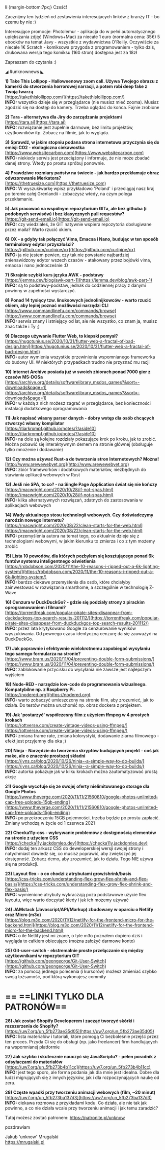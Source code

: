 li {margin-bottom:7px;}
Cześć!

Zacznijmy ten tydzień od zestawienia interesujacych linków z branży IT - bo czemu by nie :)

 

Interesujące promocje:
Photolemur - aplikacja do w pełni automatycznego upiększania zdjęć (Windows+Mac) za niecałe 1 euro (normalna cena: 35&euro;)
5 ebooków na temat Javy - wszystkie z wydawnictwa O'Reilly. Oczywiście za niecałe 1&euro;
Scratch - komiksowa przygoda z programowaniem - tylko dziś, drukowana wersja tego komiksu (160 stron) dostępna jest za 18zł
 

Zapraszam do czytania :)

 

◢ #unknownews ◣


**1) Take This Lollipop - Halloweenowy zoom call. Używa Twojego obrazu z kamerki do stworzenia horrorowej narracji, a potem robi deep fake z Twoją twarzą**  
[https://takethislollipop.com/](https://takethislollipop.com/)  
**INFO:** wszystko dzieje się w przeglądarce (nie musisz mieć zooma). Musisz zgodzić się na dostęp do kamery. Trzeba oglądać do końca. Fajnie zrobione  


**2) Tara - alternatywa dla Jiry do zarządzania projektami**  
[https://tara.ai](https://tara.ai)  
**INFO:** rozwiązanie jest zupełnie darmowe, bez limitu projektów, użytkowników itp. Zobacz na filmie, jak to wygląda.  


**3) Sprawdź, w jakim stopniu podana strona internetowa przyczynia się do emisji CO2 - ekologiczna ciekawostka**  
[https://www.websitecarbon.com](https://www.websitecarbon.com)  
**INFO:** niekiedy serwis jest przeciążony i informuje, że nie może zbadać danej strony. Wtedy po prostu spróbuj ponownie.  


**4) Prawdziwe rozmiary państw na świecie - jak bardzo przekłamuje obraz odwzorowanie Merkatora?**  
[https://thetruesize.com](https://thetruesize.com)  
**INFO:** W wyszukiwarkę wpisz przykładowo 'Poland' i przeciągaj nasz kraj po terenie całej Grenlandii - zobaczysz wtedy, na czym polega przekłamanie.  


**5) Jak pracować na wspólnym repozytorium GITa, ale bez githuba (i podobnych serwisów) i bez klasycznych pull requestów?**  
[https://git-send-email.io](https://git-send-email.io)  
**INFO:** czy wiedziałeś, że GIT natywnie wspiera repozytoria obsługiwane przez maila? Warto rzucić okiem.  


**6) OX - a gdyby tak połączyć Vima, Emacsa i Nano, budując w ten sposób terminalowy edytor przyszłości?**  
[https://github.com/curlpipe/ox](https://github.com/curlpipe/ox)  
**INFO:** ja nie jestem pewien, czy tak nie powstanie najbardziej znienawidzony edytor wszech czasów - atakowany przez bojówki vima, emacsa i nano jednocześnie :D  


**7) Skrajnie szybki kurs języka AWK - podstawy**  
[https://jemma.dev/blog/awk-part-1](https://jemma.dev/blog/awk-part-1)  
**INFO:** są to podstawy-podstaw, jednak do codziennej pracy z danymi powinny w zupełności wystarczyć.  


**8) Ponad 14 tysięcy tzw. linuksowych jednolinijkowców - warto rzucić okiem, aby lepiej poznać możliwości narzędzi CLI**  
[https://www.commandlinefu.com/commands/browse](https://www.commandlinefu.com/commands/browse)  
**INFO:** serwis znany i istniejący od lat, ale nie wszystko, co znam ja, musisz znać także i Ty ;)  


**9) Dlaczego używanie Flutter Web, to kiepski pomysł?**  
[https://hugotunius.se/2020/10/31/flutter-web-a-fractal-of-bad-design.html](https://hugotunius.se/2020/10/31/flutter-web-a-fractal-of-bad-design.html)  
**INFO:** autor wymienia wszystkie przewinienia wspomnianego frameworka do budowy UI. W niektórych przypadkach trudno nie przyznać mu racji  


**10) Internet Archive posiada już w swoich zbiorach ponad 7000 gier z czasów MS-DOSa**  
[https://archive.org/details/softwarelibrary_msdos_games?&sort=-downloads&page=1](https://archive.org/details/softwarelibrary_msdos_games?&sort=-downloads&page=1)  
**INFO:** w każdą z nich możesz zagrać w przeglądarce, bez konieczności instalacji dodatkowego oprogramowania  


**11) Jak napisać własny parser danych - dobry wstęp dla osób chcących stworzyć własny kompilator**  
[https://tiarkrompf.github.io/notes/?/aside10](https://tiarkrompf.github.io/notes/?/aside10)  
**INFO:** na dole są kolejne rozdziały pokazujące krok po kroku, jak to zrobić. Można pobawić się interaktywnym demem na stronie głównej (obsługuje tylko mnożenie i dodawanie)  


**12) Czy można używać Rust-a do tworzenia stron Internetowych? Można!**  
[http://www.arewewebyet.org](http://www.arewewebyet.org)  
**INFO:** zbiór frameworków i dodatkowych materiałów, niezbędnych do stawiania aplikacji webowych w Rust  


**13) Jeśli nie SPA, to co? - na Single Page Application świat się nie kończy**  
[https://macwright.com/2020/10/28/if-not-spas.html](https://macwright.com/2020/10/28/if-not-spas.html)  
**INFO:** kilka alternatywnych rozwiązań, zdatnych do zastosowania w aplikacjach webowych  


**14) Wady aktualnego stosu technologii webowych. Czy doświadczymy narodzin nowego Internetu?**  
[https://macwright.com/2020/08/22/clean-starts-for-the-web.html](https://macwright.com/2020/08/22/clean-starts-for-the-web.html)  
**INFO:** przemyślenia autora na temat tego, co aktualnie dzieje się z technologiami webowymi, w jakim kierunku to zmierza i co z tym możemy zrobić  


**15) Lista 10 powodów, dla których pozbyłem się kosztującego ponad 6k funtów systemu inteligentnego oświetlenia**  
[https://robdobson.com/2020/11/the-10-reasons-i-ripped-out-a-6k-lighting-system/](https://robdobson.com/2020/11/the-10-reasons-i-ripped-out-a-6k-lighting-system/)  
**INFO:** bardzo ciekawe przemyślenia dla osób, które chciałyby zainwestować w rozwiązania smarthome, a szczególnie w technologię Z-Wave  


**16) Cenzura w DuckDuckGo? - gdzie się podziały strony z pirackim oprogramowaniem i filmami?**  
[https://torrentfreak.com/popular-pirate-sites-disappear-from-duckduckgos-top-search-results-201112/](https://torrentfreak.com/popular-pirate-sites-disappear-from-duckduckgos-top-search-results-201112/)  
**INFO:** przez lata krytykowano Google za cenzurowanie wyników wyszukiwania. Od pewnego czasu identyczną cenzurę da się zauważyć na DuckDuckGo.  


**17) Jak poprawnie i efektywnie wielokrotnemu zapobiegać wysyłaniu tego samego formularza na stronie?**  
[https://www.bram.us/2020/11/04/preventing-double-form-submissions/](https://www.bram.us/2020/11/04/preventing-double-form-submissions/)  
**INFO:** zablokowanie przycisku do wysyłania nie zawsze jest najlepszym wyjściem  


**18) Node-RED - narzędzie low-code do programowania wizualnego. Kompatybilne np. z Raspberry Pi.**  
[https://nodered.org](https://nodered.org)  
**INFO:** warto zobaczyć umieszczony na stronie film, aby zrozumieć, jak to działa. Do testów można uruchomić np. obraz dockera z projektem.  


**19) Jak 'postarzyć' współczesny film z użyciem ffmpeg w 4 prostych krokach**  
[https://ottverse.com/create-vintage-videos-using-ffmpeg/](https://ottverse.com/create-vintage-videos-using-ffmpeg/)  
**INFO:** zmiana frame rate, zmiana kolorystyki, dodawanie ziarna filmowego - efekt jest przyjemny dla oka ;)  


**20) Ninja - Narzędzie do tworzenia skryptów budujących projekt - coś jak make, ale o znacznie prostszej składni**  
[https://jvns.ca/blog/2020/10/26/ninja--a-simple-way-to-do-builds/](https://jvns.ca/blog/2020/10/26/ninja--a-simple-way-to-do-builds/)  
**INFO:** autorka pokazuje jak w kilku krokach można zautomatyzować prostą akcję  


**21) Google wycofuje się ze swojej oferty nielimitowanego storage dla Google Photos**  
[https://www.theverge.com/2020/11/11/21560810/google-photos-unlimited-cap-free-uploads-15gb-ending](https://www.theverge.com/2020/11/11/21560810/google-photos-unlimited-cap-free-uploads-15gb-ending)  
**INFO:** po przekroczeniu 15GB pojemności, trzeba będzie po prostu zapłacić. Zmiany wchodzą w życie od 1 czerwca 2021  


**22) Checka11y-css - wykrywanie problemów z dostępnością elementów na stronie z użyciem CSS**  
[https://checka11y.jackdomleo.dev](https://checka11y.jackdomleo.dev)  
**INFO:** dodaj ten arkusz CSS do deweloperskiej wersji swojej strony i natychmiast dowiedz się, co musisz poprawić, aby zwiększyć jej dostępność. Zobacz demo, aby zrozumieć, jak to działa. Tego NIE używa się na produkcji.  


**23) Layout flex - o co chodzi z atrybutami grow/shrink/basis**  
[https://css-tricks.com/understanding-flex-grow-flex-shrink-and-flex-basis/](https://css-tricks.com/understanding-flex-grow-flex-shrink-and-flex-basis/)  
**INFO:** wymienione atrybuty wykraczają poza podstawowe użycie flex layoutu, więc warto doczytać kiedy i jak ich możemy używać  


**24) JAMstack (Javascript/API/Markup) zbudowany w oparciu o Netlify oraz Micro (m3o)**  
[https://blog.m3o.com/2020/11/12/netlify-for-the-frontend-micro-for-the-backend.html](https://blog.m3o.com/2020/11/12/netlify-for-the-frontend-micro-for-the-backend.html)  
**INFO:** o ile Netlify jest mi znane, o tyle m3o poznałem dopiero dziś i wygląda to całkiem obiecująco (można założyć darmowe konto)  


**25) Git-user-switch - ekstremalnie proste przełączanie się między użytkownikami w repozytorium GIT**  
[https://github.com/geongeorge/Git-User-Switch](https://github.com/geongeorge/Git-User-Switch)  
**INFO:** za pomocą jednego polecenia (i kursorów) możesz zmieniać szybko swoją tożsamość, pod którą wykonujesz commity  


== **==LINKI TYLKO DLA PATRONÓW==**
 ==

**26) Jak zostać Shopify Developerem i zacząć tworzyć skórki i rozszerzenia do Shopify?**  
[https://uw7.org/un_5fb273ae35d05](https://uw7.org/un_5fb273ae35d05)  
**INFO:** lista materiałów i tutoriali, które pomogą Ci bezboleśnie przejść przez ten proces. Przyda Ci się do obsługi (np. jako freelancer) firm handlujących na wspomnianej platformie  


**27) Jak szybko i skutecznie nauczyć się JavaScriptu? - pełen poradnik z odsyłaczami do materiałów**  
[https://uw7.org/un_5fb273b4b11cc](https://uw7.org/un_5fb273b4b11cc)  
**INFO:** jest tego sporo, ale forma podania jak dla mnie jest idealna. Dobre dla ludzi migrujących się z innych języków, jak i dla rozpoczynających naukę od zera.  


**28) Częste wpadki przy tworzeniu animacji webowych (film, ~20 minut)**  
[https://uw7.org/un_5fb273ba137d3](https://uw7.org/un_5fb273ba137d3)  
**INFO:** ciekawa rozmowa z przykładami kodu. Co działa, ale nie tak jak powinno, a co nie działa wcale przy tworzeniu animacji i jak temu zaradzić?  


 

Tutaj możesz zostać patronem: https://patronite.pl/unknow

 
pozdrawiam

Jakub 'unknow' Mrugalski  
https://mrugalski.pl